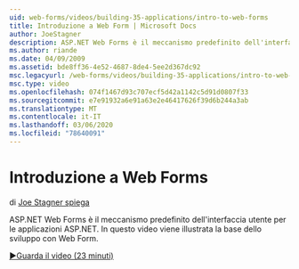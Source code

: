 ```yaml
---
uid: web-forms/videos/building-35-applications/intro-to-web-forms
title: Introduzione a Web Form | Microsoft Docs
author: JoeStagner
description: ASP.NET Web Forms è il meccanismo predefinito dell'interfaccia utente per le applicazioni ASP.NET. In questo video viene illustrata la base dello sviluppo con Web Form.
ms.author: riande
ms.date: 04/09/2009
ms.assetid: bde8ff36-4e52-4687-8de4-5ee2d367dc92
msc.legacyurl: /web-forms/videos/building-35-applications/intro-to-web-forms
msc.type: video
ms.openlocfilehash: 074f1467d93c707ecf5d42a1142c5d91d0807f33
ms.sourcegitcommit: e7e91932a6e91a63e2e46417626f39d6b244a3ab
ms.translationtype: MT
ms.contentlocale: it-IT
ms.lasthandoff: 03/06/2020
ms.locfileid: "78640091"
---
```

# <a name="intro-to-web-forms"></a>Introduzione a Web Forms

di [Joe Stagner spiega](https://github.com/JoeStagner)

ASP.NET Web Forms è il meccanismo predefinito dell'interfaccia utente per le applicazioni ASP.NET. In questo video viene illustrata la base dello sviluppo con Web Form.

[&#9654;Guarda il video (23 minuti)](https://channel9.msdn.com/Blogs/ASP-NET-Site-Videos/intro-to-web-forms)
